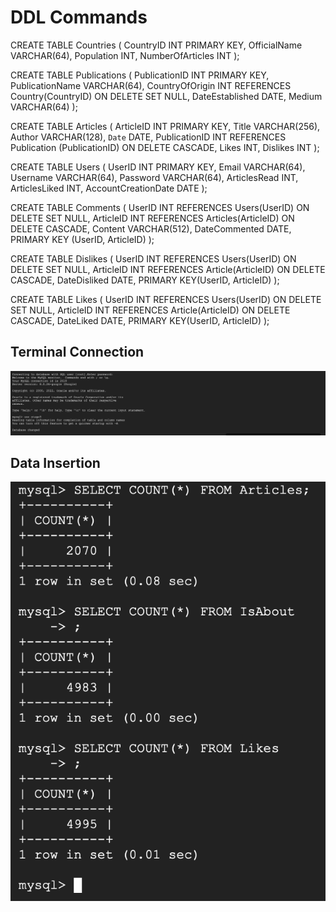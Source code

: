 # DDL Commands

CREATE TABLE Countries (
    CountryID INT PRIMARY KEY,
    OfficialName VARCHAR(64),
    Population INT,
    NumberOfArticles INT
);

CREATE TABLE Publications (
    PublicationID INT PRIMARY KEY,
    PublicationName VARCHAR(64),
    CountryOfOrigin INT REFERENCES Country(CountryID) ON DELETE SET NULL,
    DateEstablished DATE,
    Medium VARCHAR(64)
);

CREATE TABLE Articles (
    ArticleID INT PRIMARY KEY,
    Title VARCHAR(256),
    Author VARCHAR(128),
    `Date` DATE,
    PublicationID INT REFERENCES Publication (PublicationID) ON DELETE CASCADE,
    Likes INT,
    Dislikes INT
);

CREATE TABLE Users (
    UserID INT PRIMARY KEY,
    Email VARCHAR(64),
    Username VARCHAR(64),
    Password VARCHAR(64),
    ArticlesRead INT,
    ArticlesLiked INT,
    AccountCreationDate DATE
);

CREATE TABLE Comments (
    UserID INT REFERENCES Users(UserID) ON DELETE SET NULL,
    ArticleID INT REFERENCES Articles(ArticleID) ON DELETE CASCADE,
    Content VARCHAR(512),
    DateCommented DATE,
    PRIMARY KEY (UserID, ArticleID)
);

CREATE TABLE Dislikes (
    UserID INT REFERENCES Users(UserID) ON DELETE SET NULL,
    ArticleID INT REFERENCES Article(ArticleID) ON DELETE CASCADE,
    DateDisliked DATE,
    PRIMARY KEY(UserID, ArticleID)
);

CREATE TABLE Likes (
    UserID INT REFERENCES Users(UserID) ON DELETE SET NULL,
    ArticleID INT REFERENCES Article(ArticleID) ON DELETE CASCADE,
    DateLiked DATE,
    PRIMARY KEY(UserID, ArticleID)
);

## Terminal Connection
![alt text](https://github.com/cs411-alawini/fa22-cs411-Q-team006-Cowbuddy/blob/main/doc/TerminalInfo.png)

## Data Insertion
![alt text](https://github.com/cs411-alawini/fa22-cs411-Q-team006-Cowbuddy/blob/main/doc/Counts.png)
